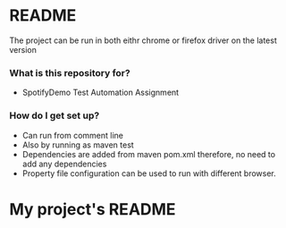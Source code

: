 # README #

The project can be run in both eithr chrome or firefox driver on the latest version

### What is this repository for? ###

* SpotifyDemo Test Automation Assignment 

### How do I get set up? ###

* Can run from comment line 
* Also by running as maven test 
* Dependencies are added from maven pom.xml therefore, no need to add any dependencies
* Property file configuration can be used to run with different browser. 


# My project's README
